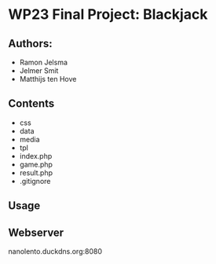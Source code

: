 # WP23 Final Project: Blackjack

## Authors:
* Ramon Jelsma
* Jelmer Smit
* Matthijs ten Hove

## Contents
* css
* data
* media
* tpl
* index.php
* game.php
* result.php
* .gitignore

## Usage

## Webserver
nanolento.duckdns.org:8080

#
